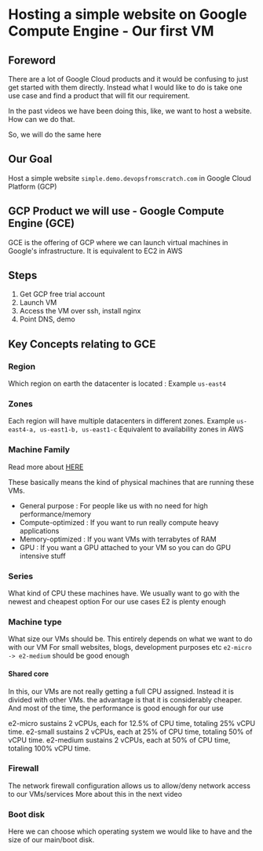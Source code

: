 # Hosting a simple website on Google Compute Engine - Our first VM

## Foreword

There are a lot of Google Cloud products and it would be confusing to just get started with them
directly. Instead what I would like to do is take one use case and find a product that will fit our requirement.

In the past videos we have been doing this, like, we want to host a website. How can we do that.

So, we will do the same here

## Our Goal

Host a simple website `simple.demo.devopsfromscratch.com` in Google Cloud Platform (GCP)

## GCP Product we will use - Google Compute Engine (GCE)

GCE is the offering of GCP where we can launch virtual machines in Google's infrastructure.
It is equivalent to EC2 in AWS

## Steps

1. Get GCP free trial account
2. Launch VM
3. Access the VM over ssh, install nginx
4. Point DNS, demo


## Key Concepts relating to GCE

### Region

Which region on earth the datacenter is located : Example `us-east4`

### Zones

Each region will have multiple datacenters in different zones. Example `us-east4-a, us-east1-b, us-east1-c`
Equivalent to availability zones in AWS

### Machine Family

Read more about [HERE](https://cloud.google.com/compute/docs/machine-types)

These basically means the kind of physical machines that are running these VMs. 
 - General purpose : For people like us with no need for high performance/memory
 - Compute-optimized : If you want to run really compute heavy applications
 - Memory-optimized : If you want VMs with terrabytes of RAM
 - GPU : If you want a GPU attached to your VM so you can do GPU intensive stuff

### Series

What kind of CPU these machines have. We usually want to go with the newest and cheapest option
For our use cases E2 is plenty enough

### Machine type

What size our VMs should be. This entirely depends on what we want to do with our VM
For small websites, blogs, development purposes etc `e2-micro -> e2-medium` should be good enough

#### Shared core

In this, our VMs are not really getting a full CPU assigned. Instead it is divided with other VMs.
the advantage is that it is considerably cheaper. And most of the time, the performance is good enough for our use

e2-micro sustains 2 vCPUs, each for 12.5% of CPU time, totaling 25% vCPU time.
e2-small sustains 2 vCPUs, each at 25% of CPU time, totaling 50% of vCPU time.
e2-medium sustains 2 vCPUs, each at 50% of CPU time, totaling 100% vCPU time.

### Firewall

The network firewall configuration allows us to allow/deny network access to our VMs/services
More about this in the next video

### Boot disk

Here we can choose which operating system we would like to have and the size of our main/boot disk.
